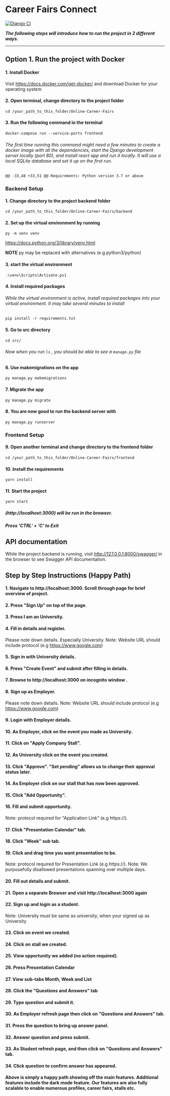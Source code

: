 

# Career Fairs Connect

[![Django CI](https://github.com/af-af/Online-Careers-Fair/actions/workflows/django.yml/badge.svg)](https://github.com/af-af/Online-Careers-Fair/actions/workflows/django.yml)

***The following steps will introduce how to run the project in 2 different ways.*** 

___
## Option 1. Run the project with Docker

#### 1. Install Docker 

Visit https://docs.docker.com/get-docker/ and download Docker for your operating system

#### 2. Open terminal, change directory to the project folder
    cd /your_path_to_this_folder/Online-Career-Fairs

#### 3. Run the following command in the terminal

    docker-compose run --service-ports frontend

###### The first time running this command might need a few minutes to create a docker image with all the dependencies, start the Django development server locally (port 80), and install react app and run it locally. It will use a local SQLite database and set it up on the first run.

	@@ -33,48 +33,51 @@ Requirements: Python version 3.7 or above

### Backend Setup

#### 1. Change directory to the project backend folder
    cd /your_path_to_this_folder/Online-Career-Fairs/backend

#### 2. Set up the virtual environment by running
    py -m venv venv
https://docs.python.org/3/library/venv.html

**NOTE** py may be replaced with alternatives (e.g python3/python)

#### 3. start the virtual environment

    .\venv\Scripts\Activate.ps1

#### 4. Install required packages

###### While the virtual environment is active, install required packages into your virtual environment. It may take several minutes to install

    pip install -r requirements.txt

#### 5. Go to src directory
    cd src/
###### Now when you run ```ls``` , you should be able to see a ```manage.py``` file

#### 6. Use makemigrations on the app
    py manage.py makemigrations

#### 7. Migrate the app
    py manage.py migrate

#### 8. You are now good to run the backend server with
    py manage.py runserver

### Frontend Setup 

#### 9. Open another terminal and change directory to the frontend folder

    cd /your_path_to_this_folder/Online-Career-Fairs/frontend

#### 10. Install the requirements

    yarn install

#### 11. Start the project

    yarn start

##### (http://localhost:3000) will be run in the browser.

##### Press 'CTRL' + 'C' to Exit

## API documentation

While the project backend is running, visit http://127.0.0.1:8000/swagger/ in the browser to see Swagger API documentation.

## Step by Step Instructions (Happy Path)

#### 1. Navigate to http://localhost:3000. Scroll through page for brief overview of project. 

#### 2. Press "Sign Up" on top of the page.

#### 3. Press I am an University.

#### 4. Fill in details and register.
Please note down details. Especially University.
Note: Website URL should include protocol (e.g https://www.google.com)

#### 5. Sign in with University details.

#### 6. Press "Create Event" and submit after filling in details. 

#### 7. Browse to http://localhost:3000 on incognito window .

#### 8. Sign up as Employer.
Please note down details.
Note: Website URL should include protocol (e.g https://www.google.com)

#### 9. Login with Employer details.

#### 10. As Employer, click on the event you made as University.

#### 11. Click on "Apply Company Stall".

#### 12. As University click on the event you created.

#### 13. Click "Approve". "Set pending" allows us to change their approval status later.

#### 14. As Employer click on our stall that has now been approved.

#### 15. Click "Add Opportunity".

#### 16. Fill and submit opportunity. 	
Note: protocol required for "Application Link" (e.g https://).

#### 17. Click "Presentation Calendar" tab.

#### 18. Click "Week" sub tab.

#### 19. Click and drag time you want presentation to be.
Note: protocol required for Presentation Link (e.g https://).
Note: We purposefully disallowed presentations spanning over multiple days.

#### 20. Fill out details and submit.

#### 21. Open a separate Browser and visit http://localhost:3000 again

#### 22. Sign up and login as a student.
Note: University must be same as university, when your signed up as University

#### 23. Click on event we created.

#### 24. Click on stall we created.

#### 25. View opportunity we added (no action required).

#### 26. Press Presentation Calendar

#### 27. View sub-tabs Month, Week and List	

#### 28. Click the "Questions and Answers" tab

#### 29. Type question and submit it.

#### 30. As Employer refresh page then click on "Questions and Answers" tab.
#### 31. Press the question to bring up answer panel.

#### 32. Answer question and press submit.

#### 33. As Student refresh page, and then click on "Questions and Answers" tab.

#### 34. Click question to confirm answer has appeared.

#### Above is simply a happy path showing off the main features. Additional features include the dark mode feature. Our features are also fully scalable to enable numerous profiles, career fairs, stalls etc.

